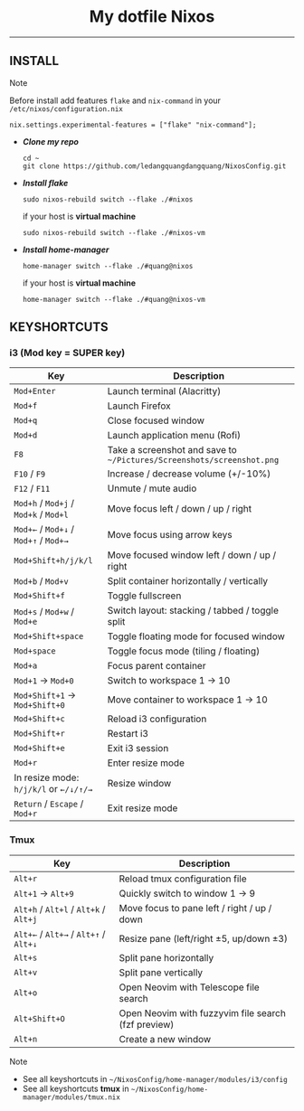 <h1 align="center"> My dotfile Nixos</h1>

---
## INSTALL
> [!NOTE]
> Before install add features `flake` and `nix-command` in your `/etc/nixos/configuration.nix`
> ```
> nix.settings.experimental-features = ["flake" "nix-command"];
> ```
* ***Clone my repo***
    ```
    cd ~
    git clone https://github.com/ledangquangdangquang/NixosConfig.git
    ```
* ***Install flake***
    ```
    sudo nixos-rebuild switch --flake ./#nixos 
    ```
    if your host is **virtual machine**
    ```
    sudo nixos-rebuild switch --flake ./#nixos-vm
    ```
* ***Install home-manager***
    ```
    home-manager switch --flake ./#quang@nixos
    ```
    if your host is **virtual machine**
    ```
    home-manager switch --flake ./#quang@nixos-vm
    ```

## KEYSHORTCUTS
### i3 (Mod key = SUPER key)
| Key                                             | Description                                                           |
| ----------------------------------------------- | --------------------------------------------------------------------- |
| `Mod+Enter`                                     | Launch terminal (Alacritty)                                           |
| `Mod+f`                                         | Launch Firefox                                                        |
| `Mod+q`                                         | Close focused window                                                  |
| `Mod+d`                                         | Launch application menu (Rofi)                                        |
| `F8`                                            | Take a screenshot and save to `~/Pictures/Screenshots/screenshot.png` |
| `F10` / `F9`                                    | Increase / decrease volume (+/-10%)                                   |
| `F12` / `F11`                                   | Unmute / mute audio                                                   |
| `Mod+h` / `Mod+j` / `Mod+k` / `Mod+l`           | Move focus left / down / up / right                                   |
| `Mod+←` / `Mod+↓` / `Mod+↑` / `Mod+→`           | Move focus using arrow keys                                           |
| `Mod+Shift+h/j/k/l`                             | Move focused window left / down / up / right                          |
| `Mod+b` / `Mod+v`                               | Split container horizontally / vertically                             |
| `Mod+Shift+f`                                   | Toggle fullscreen                                                     |
| `Mod+s` / `Mod+w` / `Mod+e`                     | Switch layout: stacking / tabbed / toggle split                       |
| `Mod+Shift+space`                               | Toggle floating mode for focused window                               |
| `Mod+space`                                     | Toggle focus mode (tiling / floating)                                 |
| `Mod+a`                                         | Focus parent container                                                |
| `Mod+1` → `Mod+0`                               | Switch to workspace 1 → 10                                            |
| `Mod+Shift+1` → `Mod+Shift+0`                   | Move container to workspace 1 → 10                                    |
| `Mod+Shift+c`                                   | Reload i3 configuration                                               |
| `Mod+Shift+r`                                   | Restart i3                                                            |
| `Mod+Shift+e`                                   | Exit i3 session                                                       |
| `Mod+r`                                         | Enter resize mode                                                     |
| In resize mode: `h/j/k/l` or `←/↓/↑/→`          | Resize window                                                         |
| `Return` / `Escape` / `Mod+r`                   | Exit resize mode                                                      |

### Tmux
| Key                                   | Description                                         |
| ------------------------------------- | --------------------------------------------------- |
| `Alt+r`                               | Reload tmux configuration file                      |
| `Alt+1` → `Alt+9`                     | Quickly switch to window 1 → 9                      |
| `Alt+h` / `Alt+l` / `Alt+k` / `Alt+j` | Move focus to pane left / right / up / down         |
| `Alt+←` / `Alt+→` / `Alt+↑` / `Alt+↓` | Resize pane (left/right ±5, up/down ±3)             |
| `Alt+s`                               | Split pane horizontally                             |
| `Alt+v`                               | Split pane vertically                               |
| `Alt+o`                               | Open Neovim with Telescope file search              |
| `Alt+Shift+O`                         | Open Neovim with fuzzyvim file search (fzf preview) |
| `Alt+n`                               | Create a new window                                 |

> [!NOTE]
> * See all keyshortcuts in `~/NixosConfig/home-manager/modules/i3/config` 
> * See all keyshortcuts **tmux** in `~/NixosConfig/home-manager/modules/tmux.nix`
